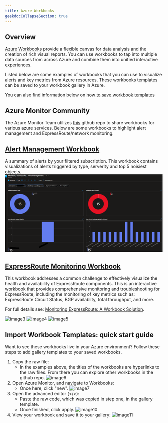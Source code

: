 ```yaml
---
title: Azure Workbooks
geekdocCollapseSection: true
---
```


## Overview

[Azure Workbooks](https://learn.microsoft.com/azure/azure-monitor/visualize/workbooks-overview) provide a flexible canvas for data analysis and the creation of rich visual reports. You can use workbooks to tap into multiple data sources from across Azure and combine them into unified interactive experiences.

Listed below are some examples of workbooks that you can use to visualize alerts and key metrics from Azure resources. These workbooks templates can be saved to your workbook gallery in Azure.

You can also find information below on [how to save workbook templates](#import-workbook-templates-quick-start-guide)

## Azure Monitor Community

The Azure Monitor Team utilizes [this](https://github.com/microsoft/AzureMonitorCommunity/tree/master/Azure%20Services) github repo to share workbooks for various azure services. Below are some workbooks to highlight alert management and ExpressRoute/network monitoring.

## [Alert Management Workbook](https://github.com/microsoft/AzureMonitorCommunity/blob/master/Azure%20Services/Azure%20Monitor/Workbooks/Alerts%20Management.workbook)

A summary of alerts by your filtered subscription. This workbook contains visualizations of alerts triggered by type, serverity and top 5 noisiest objects.![alert management](../../../static/img/alert-management-wb.png)

## [ExpressRoute Monitoring Workbook](https://github.com/microsoft/AzureMonitorCommunity/blob/master/Azure%20Services/Azure%20Monitor/Workbooks/Azure%20Network%20Monitoring.workbook)

This workbook addresses a common challenge to effectively visualize the health and availability of ExpressRoute components. This is an interactive workbook that provides comprehensive monitoring and troubleshooting for ExpressRoute, including the monitoring of key metrics such as: ExpressRoute Circuit Status, BGP availablity, total throughput, and more.

For full details see:
  [Monitoring ExpressRoute: A Workbook Solution](https://techcommunity.microsoft.com/t5/azure-observability-blog/monitoring-expressroute-a-workbook-solution/ba-p/4038130).

  ![image3](https://techcommunity.microsoft.com/t5/image/serverpage/image-id/545394i89157D8B217AA777/image-dimensions/2000?v=v2&px=-1)
  ![image4](https://techcommunity.microsoft.com/t5/image/serverpage/image-id/545405i13A8ECBF9B370BB4/image-dimensions/2000?v=v2&px=-1)
  ![image5](https://techcommunity.microsoft.com/t5/image/serverpage/image-id/545407i490AE5C9D99AECEE/image-dimensions/2000?v=v2&px=-1)

## Import Workbook Templates: quick start guide

Want to see these workbooks live in your Azure environment? Follow these steps to add gallery templates to your saved workbooks.

1. Copy the raw file:
    - In the examples above, the titles of the workbooks are hyperlinks to the raw files. From there you can explore other workbooks in the github repo.
    ![image6](../../img/copy-raw-file.png)
2. Open Azure Monitor, and navigate to Workbooks:
    - Once here, click "new".
    ![image7](../../img/new-workbook.png)
3. Open the advanced editor (</>):
    - Paste the raw code, which was copied in step one, in the gallery template.
    - Once finished, click apply.
    ![image10](../../img/gallery-template.png)
4. View your workbook and save it to your gallery:
    ![image11](../../img/save-workbook.png)
